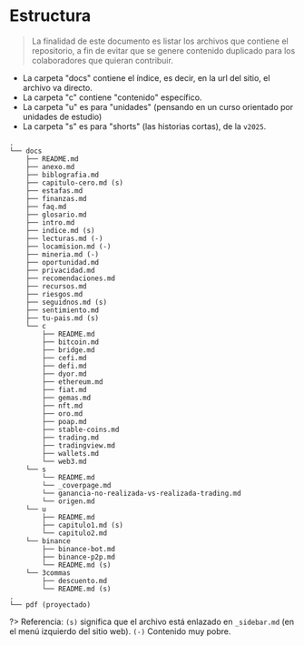 # Estructura

>La finalidad de este documento es listar los archivos que contiene el repositorio, a fin de evitar que se genere contenido duplicado para los colaboradores que quieran contribuir.

- La carpeta "docs" contiene el índice, es decir, en la url del sitio, el archivo va directo.
- La carpeta "c" contiene "contenido" específico.
- La carpeta "u" es para "unidades" (pensando en un curso orientado por unidades de estudio)
- La carpeta "s" es para "shorts" (las historias cortas), de la `v2025`.


```
.
└── docs
    ├── README.md
    ├── anexo.md
    ├── biblografia.md
    ├── capitulo-cero.md (s)
    ├── estafas.md 
    ├── finanzas.md
    ├── faq.md
    ├── glosario.md 
    ├── intro.md
    ├── indice.md (s)
    ├── lecturas.md (-)
    ├── locamision.md (-)
    ├── mineria.md (-)
    ├── oportunidad.md
    ├── privacidad.md
    ├── recomendaciones.md
    ├── recursos.md
    ├── riesgos.md
    ├── seguidnos.md (s)
    ├── sentimiento.md
    ├── tu-pais.md (s)
    └── c
        ├── README.md
        ├── bitcoin.md
        ├── bridge.md
        ├── cefi.md
        ├── defi.md
        ├── dyor.md
        ├── ethereum.md
        ├── fiat.md
        ├── gemas.md
        ├── nft.md
        ├── oro.md
        ├── poap.md
        ├── stable-coins.md
        ├── trading.md
        ├── tradingview.md
        ├── wallets.md
        └── web3.md
    └── s
        └── README.md
        └── _coverpage.md
        └── ganancia-no-realizada-vs-realizada-trading.md
        └── origen.md
    └── u
        ├── README.md
        ├── capitulo1.md (s)
        └── capitulo2.md
    └── binance
        ├── binance-bot.md
        ├── binance-p2p.md
        └── README.md (s)
    └── 3commas
        ├── descuento.md
        └── README.md (s)
.
└── pdf (proyectado)

```

?> Referencia: `(s)` significa que el archivo está enlazado en `_sidebar.md` (en el menú izquierdo del sitio web). `(-)` Contenido muy pobre.